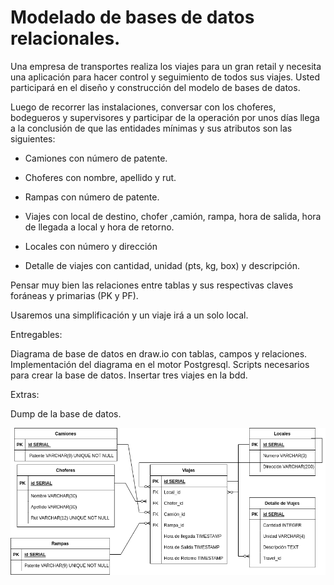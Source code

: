 # Modelado de bases de datos relacionales.

Una empresa de transportes realiza los viajes para un gran retail y necesita una aplicación para hacer control y seguimiento de todos sus viajes. Usted participará en el diseño y construcción del modelo de bases de datos.

Luego de recorrer las instalaciones, conversar con los choferes, bodegueros y supervisores y participar de la operación por unos días llega a la conclusión de que las entidades mínimas y sus atributos son las siguientes:

- Camiones con número de patente.

- Choferes con nombre, apellido y rut.

- Rampas con número de patente.

- Viajes con local de destino, chofer ,camión, rampa, hora de salida, hora de llegada a local y hora de retorno.

- Locales con número y dirección

- Detalle de viajes con cantidad, unidad (pts, kg, box) y descripción.

Pensar muy bien las relaciones entre tablas y sus respectivas claves foráneas y primarias (PK y PF).

Usaremos una simplificación y un viaje irá a un solo local.

Entregables:

Diagrama de base de datos en draw.io con tablas, campos y relaciones.
Implementación del diagrama en el motor Postgresql. 
Scripts necesarios para crear la base de datos.
Insertar tres viajes en la bdd.

Extras:

Dump de la base de datos.


![diagrama](ERD.png)